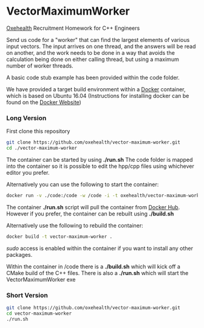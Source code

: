 # VectorMaximumWorker
[Oxehealth](http://www.oxehealth.com) Recruitment Homework for C++ Engineers

Send us code for a "worker" that can find the largest elements
of various input vectors. The input arrives on one thread, and
the answers will be read on another, and the work needs to be
done in a way that avoids the calculation being done on either
calling thread, but using a maximum number of worker threads.

A basic code stub example has been provided within the code folder. 

We have provided a target build environment within a 
[Docker](https://www.docker.com) container, which is based on Ubuntu 16.04
(Instructions for installing docker can be found on the [Docker Website](https://www.docker.com/community-edition))

### Long Version

First clone this repository

```bash
git clone https://github.com/oxehealth/vector-maximum-worker.git
cd ./vector-maximum-worker
```

The container can be started by using **./run.sh** 
The code folder is mapped into the container so it is possible to 
edit the hpp/cpp files using whichever editor you prefer.

Alternatively you can use the following to start the container:

```bash
docker run -v ./code:/code -w /code -i -t oxehealth/vector-maximum-worker bash
```

The container **./run.sh** script will pull the container from 
[Docker Hub](https://hub.docker.com/).
However if you prefer, the container can be rebuilt using **./build.sh**

Alternatively use the following to rebuild the container:

```bash
docker build -t vector-maximum-worker .
```

*sudo* access is enabled within the container if you want to install
any other packages.

Within the container in /code there is a **./build.sh** which will kick 
off a CMake build of the C++ files. 
There is also a **./run.sh** which will start the VectorMaximumWorker exe

### Short Version

```bash
git clone https://github.com/oxehealth/vector-maximum-worker.git
cd vector-maximum-worker
./run.sh
```
